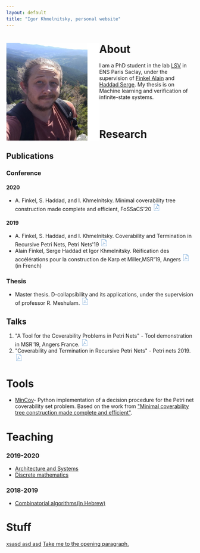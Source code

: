 ```yaml
---
layout: default
title: "Igor Khmelnitsky, personal website"
---
```


# <img src="pictures/myphoto3.jpg" style="float: left;" alt="drawing" width="250"/> About
I am a PhD student in the lab [LSV](https://www.lsv.fr) in ENS Paris Saclay, under the supervision of [Finkel Alain](http://www.lsv.fr/~finkel) and [Haddad Serge](http://www.lsv.fr/~haddad). My thesis is on Machine learning and verification of infinite-state systems.  <br /> <br /> <br />


# Research
## Publications
### Conference
#### 2020
   +  A. Finkel, S. Haddad, and I. Khmelnitsky. Minimal coverability tree construction made complete and efficient, FoSSaCS'20
   <a href="/tobeadded"><img src="pictures/pdf.png" alt="drawing" width="20"/></a>

#### 2019
   +  A. Finkel, S. Haddad, and I. Khmelnitsky. Coverability and Termination in Recursive Petri Nets, Petri Nets'19
   <a href="https://hal.inria.fr/hal-02081019"><img src="pictures/pdf.png" alt="drawing" width="20"/></a>   
   + Alain Finkel, Serge Haddad et Igor Khmelnitsky. Réification des accélérations pour la construction de Karp et Miller,MSR'19, Angers
   <a href="https://hal.archives-ouvertes.fr/hal-02431913"><img src="pictures/pdf.png" alt="drawing" width="20"/></a>(in French)

### Thesis
  + Master thesis. D-collapsibility and its applications, under the supervision of professor R. Meshulam. <a href="/papers/thesis.pdf"><img src="pictures/pdf.png" alt="drawing" width="20"/> </a>

## Talks

1. "A Tool for the Coverability Problems in Petri Nets" - Tool demonstration in MSR'19, Angers France. <a href="/presentations/msr19.pdf"><img src="pictures/pdf.png" alt="drawing" width="20"/> </a>
2. "Coverability and Termination in Recursive Petri Nets" - Petri nets 2019.  <a href="/presentations/petrinet19.pdf
"><img src="pictures/pdf.png" alt="drawing" width="20"/></a>


# Tools
 + [MinCov](https://github.com/IgorKhm/MinCov)- Python implementation of a decision procedure for the Petri net coverability set problem. Based on the work from <a href="/tobeadded"> "Minimal coverability tree construction made complete and efficient"</a>.


# Teaching
<p id="opening"> </p>

###  2019-2020
  * [Architecture and Systems](/tobeadded)
  * [Discrete mathematics](/tobeadded)

### 2018-2019
  * [Combinatorial algorithms(in Hebrew)](/tobeadded)


# Stuff
  [xsasd asd asd](Teaching)
  <a href="#opening">Take me to the opening paragraph.</a>


<!-- ![](myphoto.jpg)  -->
